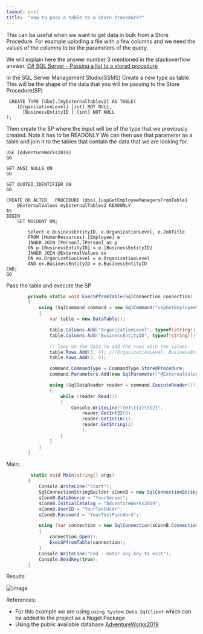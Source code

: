 ```yaml
---
layout: post
title:  "How to pass a table to a Store Procedure?"
---
```

This can be useful when we want to get data in bulk from a Store Procedure. 
For example uploding a file with a few columns and we need the values of the columns to be the parameters of the query.

We will explain here the answer number 3 mentioned in the stackoverflow answer. [C# SQL Server - Passing a list to a stored procedure](https://stackoverflow.com/a/7097418/3290276)

In the SQL Server Management Studio(SSMS) Create a new type as table. This will be the shape of the data that you will be passing to the Store Procedure(SP)
```tsql
 CREATE TYPE [dbo].[myExternalTablev2] AS TABLE(
    [OrganizationLevel] [int] NOT NULL,
	  [BusinessEntityID ] [int] NOT NULL
);
```

Then create the SP where the input will be of the type that we previously created. Note it has to be READONLY
We can then use that parameter as a table and join it to the tables that contain the data that we are looking for.
```tsql
USE [AdventureWorks2019]
GO

SET ANSI_NULLS ON
GO

SET QUOTED_IDENTIFIER ON
GO

CREATE OR ALTER   PROCEDURE [dbo].[uspGetEmployeeManagersFromTable]
    @ExternalValues myExternalTablev2 READONLY
AS
BEGIN
    SET NOCOUNT ON;

		Select e.BusinessEntityID, e.OrganizationLevel, e.JobTitle
		FROM [HumanResources].[Employee] e 
		INNER JOIN [Person].[Person] as p
		ON p.[BusinessEntityID] = e.[BusinessEntityID]
		INNER JOIN @ExternalValues ex
		ON ex.OrganizationLevel = e.OrganizationLevel
		AND ex.BusinessEntityID = e.BusinessEntityID
END;
GO

```

Pass the table and execute the SP
```csharp
        private static void ExecSPfromTable(SqlConnection connection)
        {
            using (SqlCommand command = new SqlCommand("uspGetEmployeeManagersFromTable", connection))
            {
                var table = new DataTable();

                table.Columns.Add("OrganizationLevel", typeof(string));
                table.Columns.Add("BusinessEntityID", typeof(string));

                // loop on the data to add the rows with the values
                table.Rows.Add(3, 4); //(OrganizationLevel, BusinessEntityID)
                table.Rows.Add(3, 5);

                command.CommandType = CommandType.StoredProcedure;
                command.Parameters.Add(new SqlParameter("@ExternalValues", table));

                using (SqlDataReader reader = command.ExecuteReader())
                {
                    while (reader.Read())
                    {
                        Console.WriteLine("{0}\t{1}\t{2}",
                            reader.GetInt32(0),
                            reader.GetInt16(1),
                            reader.GetString(2)
                            );
                    }
                }
            }
        }
```

Main:
```csharp
         static void Main(string[] args)
        {
            Console.WriteLine("Start");
            SqlConnectionStringBuilder sConnB = new SqlConnectionStringBuilder();
            sConnB.DataSource = "YourServer";
            sConnB.InitialCatalog = "AdventureWorks2019";
            sConnB.UserID = "YourTestUser";
            sConnB.Password = "YourTestPassWord";

            using (var connection = new SqlConnection(sConnB.ConnectionString))
            {
                connection.Open();
                ExecSPfromTable(connection);
            }
            Console.WriteLine("End - enter any key to exit");
            Console.ReadKey(true);
        }
```
Results:

![image](https://user-images.githubusercontent.com/4723976/226143187-9c6329dc-b531-4075-a877-f14189fbe64e.png)

References: 
- For this example we are using ```using System.Data.SqlClient``` which can be added to the project as a Nuget Package
- Using the public available database [AdventureWorks2019](https://learn.microsoft.com/en-us/sql/samples/adventureworks-install-configure?view=sql-server-ver16&tabs=ssms)
